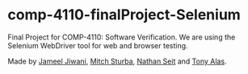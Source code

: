 # comp-4110-finalProject-Selenium
Final Project for COMP-4110: Software Verification. We are using the Selenium WebDriver tool for web and browser testing.

Made by [Jameel Jiwani](https://github.com/JameelJiwani), [Mitch Sturba](https://github.com/MitchellSturba), [Nathan Seit](https://github.com/nathan1505) and [Tony Alas](https://github.com/tonyalas).
